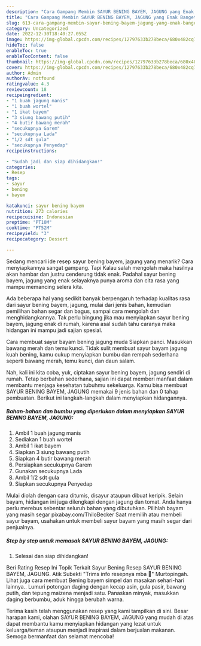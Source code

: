 ```yaml
---
description: "Cara Gampang Membin SAYUR BENING BAYEM, JAGUNG yang Enak Banget"
title: "Cara Gampang Membin SAYUR BENING BAYEM, JAGUNG yang Enak Banget"
slug: 613-cara-gampang-membin-sayur-bening-bayem-jagung-yang-enak-banget
category: Uncategorized
date: 2022-12-30T18:40:27.055Z
image: https://img-global.cpcdn.com/recipes/12797633b278beca/680x482cq70/sayur-bening-bayem-jagung-foto-resep-utama.jpg
hideToc: false
enableToc: true
enableTocContent: false
thumbnail: https://img-global.cpcdn.com/recipes/12797633b278beca/680x482cq70/sayur-bening-bayem-jagung-foto-resep-utama.jpg
cover: https://img-global.cpcdn.com/recipes/12797633b278beca/680x482cq70/sayur-bening-bayem-jagung-foto-resep-utama.jpg
author: Admin
authorAv: notfound
ratingvalue: 4.3
reviewcount: 18
recipeingredient:
- "1 buah jagung manis"
- "1 buah wortel"
- "1 ikat bayem"
- "3 siung bawang putih"
- "4 butir bawang merah"
- "secukupnya Garem"
- "secukupnya Lada"
- "1/2 sdt gula"
- "secukupnya Penyedap"
recipeinstructions:

- "Sudah jadi dan siap dihidangkan!"
categories:
- Resep
tags:
- sayur
- bening
- bayem

katakunci: sayur bening bayem 
nutrition: 273 calories
recipecuisine: Indonesian
preptime: "PT10M"
cooktime: "PT52M"
recipeyield: "3"
recipecategory: Dessert

---
```



Sedang mencari ide resep sayur bening bayem, jagung yang menarik? Cara menyiapkannya sangat gampang. Tapi Kalau salah mengolah maka hasilnya akan hambar dan justru cenderung tidak enak. Padahal sayur bening bayem, jagung yang enak selayaknya punya aroma dan cita rasa yang mampu memancing selera kita.


Ada beberapa hal yang sedikit banyak berpengaruh terhadap kualitas rasa dari sayur bening bayem, jagung, mulai dari jenis bahan, kemudian pemilihan bahan segar dan bagus, sampai cara mengolah dan menghidangkannya. Tak perlu bingung jika mau menyiapkan sayur bening bayem, jagung enak di rumah, karena asal sudah tahu caranya maka hidangan ini mampu jadi sajian spesial.

Cara membuat sayur bayam bening jagung muda Siapkan panci. Masukkan bawang merah dan temu kunci. Tidak sulit membuat sayur bayam jagung kuah bening, kamu cukup menyiapkan bumbu dan rempah sederhana seperti bawang merah, temu kunci, dan daun salam.


Nah, kali ini kita coba, yuk, ciptakan sayur bening bayem, jagung sendiri di rumah. Tetap berbahan sederhana, sajian ini dapat memberi manfaat dalam membantu menjaga kesehatan tubuhmu sekeluarga. Kamu bisa membuat SAYUR BENING BAYEM, JAGUNG memakai 9 jenis bahan dan 0 tahap pembuatan. Berikut ini langkah-langkah dalam menyiapkan hidangannya.

<!--inarticleads1-->

##### Bahan-bahan dan bumbu yang diperlukan dalam menyiapkan SAYUR BENING BAYEM, JAGUNG:

1. Ambil 1 buah jagung manis
1. Sediakan 1 buah wortel
1. Ambil 1 ikat bayem
1. Siapkan 3 siung bawang putih
1. Siapkan 4 butir bawang merah
1. Persiapkan secukupnya Garem
1. Gunakan secukupnya Lada
1. Ambil 1/2 sdt gula
1. Siapkan secukupnya Penyedap


Mulai diolah dengan cara ditumis, disayur ataupun dibuat keripik. Selain bayam, hidangan ini juga dilengkapi dengan jagung dan tomat. Anda hanya perlu merebus sebentar seluruh bahan yang dibutuhkan. Pilihlah bayam yang masih segar pixabay.com/ThiloBecker Saat memilih atau membeli sayur bayam, usahakan untuk membeli sayur bayam yang masih segar dari penjualnya. 

<!--inarticleads2-->

##### Step by step untuk memasak SAYUR BENING BAYEM, JAGUNG:


1. Selesai dan siap dihidangkan!

Beri Rating Resep Ini Topik Terkait Sayur Bening Resep SAYUR BENING BAYEM, JAGUNG. Atik Subekti &#34;Trims info resepnya mba 🙏&#34; Murtopingah. Lihat juga cara membuat Bening bayem simpel dan masakan sehari-hari lainnya.. Lumuri potongan daging dengan kecap asin, gula pasir, bawang putih, dan tepung maizena menjadi satu. Panaskan minyak, masukkan daging berbumbu, aduk hingga berubah warna. 

Terima kasih telah menggunakan resep yang kami tampilkan di sini. Besar harapan kami, olahan SAYUR BENING BAYEM, JAGUNG yang mudah di atas dapat membantu kamu menyiapkan hidangan yang lezat untuk keluarga/teman ataupun menjadi inspirasi dalam berjualan makanan. Semoga bermanfaat dan selamat mencoba!
